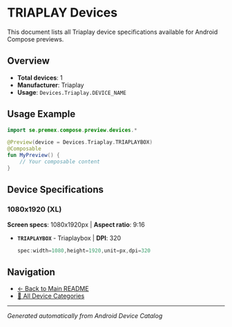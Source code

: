 # TRIAPLAY Devices

This document lists all Triaplay device specifications available for Android Compose previews.

## Overview

- **Total devices**: 1
- **Manufacturer**: Triaplay
- **Usage**: `Devices.Triaplay.DEVICE_NAME`

## Usage Example

```kotlin
import se.premex.compose.preview.devices.*

@Preview(device = Devices.Triaplay.TRIAPLAYBOX)
@Composable
fun MyPreview() {
    // Your composable content
}
```

## Device Specifications

### 1080x1920 (XL)

**Screen specs**: 1080x1920px | **Aspect ratio**: 9:16

- **`TRIAPLAYBOX`** - Triaplaybox | **DPI**: 320
  ```kotlin
  spec:width=1080,height=1920,unit=px,dpi=320
  ```

## Navigation

- [← Back to Main README](../../README.md)
- [📱 All Device Categories](../README.md)

---
*Generated automatically from Android Device Catalog*
